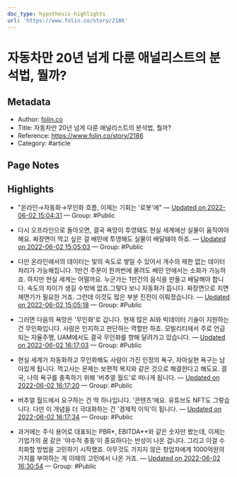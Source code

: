 ```yaml
---
doc_type: hypothesis-highlights
url: 'https://www.folin.co/story/2186'
---
```


# 자동차만 20년 넘게 다룬 애널리스트의 분석법, 뭘까?

## Metadata
- Author: [folin.co]()
- Title: 자동차만 20년 넘게 다룬 애널리스트의 분석법, 뭘까?
- Reference: https://www.folin.co/story/2186
- Category: #article

## Page Notes
## Highlights
- "온라인→자동화→무인화 흐름, 이제는 기회는 '로봇'에" — [Updated on 2022-06-02 15:04:31](https://hyp.is/3rbNOOI5EeyYqsPvyOu_yQ/www.folin.co/story/2186) — Group: #Public

- 다시 오프라인으로 돌아오면, 결국 욕망이 투영돼도 현실 세계에선 실물이 움직여야 해요. 짜장면이 먹고 싶은 걸 배민에 투영해도 실물이 배달돼야 하죠. — [Updated on 2022-06-02 15:05:03](https://hyp.is/8ZMSwuI5Eey9rkM0TlGSGA/www.folin.co/story/2186) — Group: #Public

- 다만 온라인에서의 데이터는 빛의 속도로 쌓일 수 있어서 개수의 제한 없는 데이터 처리가 가능해집니다. 1만건 주문이 한꺼번에 몰려도 배민 안에서는 소화가 가능하죠. 하지만 현실 세계는 어떨까요. 누군가는 1만건의 음식을 만들고 배달해야 합니다. 속도의 차이가 생길 수밖에 없죠.그렇다 보니 자동화가 뜹니다. 짜장면으로 치면 제면기가 필요한 거죠. 그런데 이것도 많은 부분 진전이 이뤄졌습니다.  — [Updated on 2022-06-02 15:05:18](https://hyp.is/-l0h1uI5EeyL4r-QgcQuXg/www.folin.co/story/2186) — Group: #Public

- 그러면 다음의 욕망은 '무인화'로 갑니다. 현재 많은 AI와 빅데이터 기술이 지원하는 건 무인화입니다. 사람은 인지하고 판단하는 역할만 하죠. 모빌리티에서 주로 언급되는 자율주행, UAM에서도 결국 무인화를 향해 달려가고 있습니다. — [Updated on 2022-06-02 16:17:03](https://hyp.is/AMXAbuJEEeyOd183-cWWIQ/www.folin.co/story/2186) — Group: #Public

- 현실 세계가 자동화하고 무인화해도 사람이 가진 인정의 욕구, 자아실현 욕구는 남아있게 됩니다. 먹고사는 문제는 보편적 복지와 같은 것으로 해결한다고 해도요. 결국, 나의 욕구를 충족하기 위해 '버추얼 월드'로 떠나게 됩니다. — [Updated on 2022-06-02 16:17:20](https://hyp.is/CpiunuJEEeyOeEOhtIg28Q/www.folin.co/story/2186) — Group: #Public

- 버추얼 월드에서 요구하는 건 딱 하나입니다. '콘텐츠'에요. 유튜브도 NFT도 그렇습니다. 다만 이 개념을 더 극대화하는 건 '경제적 이익'이 됩니다. — [Updated on 2022-06-02 16:17:34](https://hyp.is/EyedaOJEEeyMRfNRQ13yqQ/www.folin.co/story/2186) — Group: #Public

- 과거에는 주식 용어로 대표되는 PBR*, EBITDA**와 같은 숫자만 봤는데, 이제는 기업가의 꿈 같은 '야수적 충동'이 중요하다는 반성이 나온 겁니다. 그리고 이걸 수치화할 방법을 고민하기 시작했죠. 아무것도 가지지 않은 창업자에게 1000억원의 가치를 부여하는 게 이때의 고민에서 나온 거죠. — [Updated on 2022-06-02 16:30:54](https://hyp.is/76bFnOJFEeylW_O-Q2X9Kg/www.folin.co/story/2186) — Group: #Public



